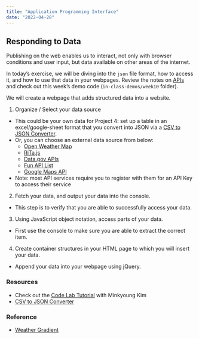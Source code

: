 ```yaml
---
title: "Application Programming Interface"
date: "2022-04-28"
---
```


## Responding to Data

Publishing on the web enables us to interact, not only with browser conditions and user input, but data available on other areas of the internet.

In today’s exercise, we will be diving into the `json` file format, how to access it, and how to use that data in your webpages. Review the notes on [APIs](/notes/10-apis/) and check out this week’s demo code (`in-class-demos/week10` folder).

We will create a webpage that adds structured data into a website.

1. Organize / Select your data source
-  This could be your own data for Project 4: set up a table in an excel/google-sheet format that you convert into JSON via a [CSV to JSON Converter](https://www.csvjson.com/csv2json).
- Or, you can choose an external data source from below:
	* [Open Weather Map](https://openweathermap.org/)
	* [RiTa.js](https://rednoise.org/rita/)
	* [Data.gov APIs](https://www.data.gov/developers/apis)
	* [Fun API List](https://apilist.fun/)
	* [Google Maps API](https://developers.google.com/maps/documentation/javascript)
- Note: most API services require you to register with them for an API Key to access their service

2. Fetch your data, and output your data into the console.
- This step is to verify that you are able to successfully access your data.

3. Using JavaScript object notation, access parts of your data.
- First use the console to make sure you are able to extract the correct item.

4. Create container structures in your HTML page to which you will insert your data.
- Append your data into your webpage using jQuery.


### Resources
* Check out the [Code Lab Tutorial](https://github.com/RISD-Code-Lab/spring2021/tree/main/session-04) with Minkyoung Kim
* [CSV to JSON Converter](https://www.csvjson.com/csv2json)

### Reference
* [Weather Gradient](https://weathergradient.com/)
